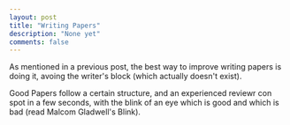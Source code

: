 ```yaml
---
layout: post
title: "Writing Papers"
description: "None yet"
comments: false
---
```



As mentioned in a previous post, the best way to improve writing papers is doing it, avoing the writer's block (which actually doesn't exist).

Good Papers follow a certain structure, and an experienced reviewr con spot in a few seconds, with the blink of an eye which is good and which is bad (read Malcom Gladwell's Blink).


